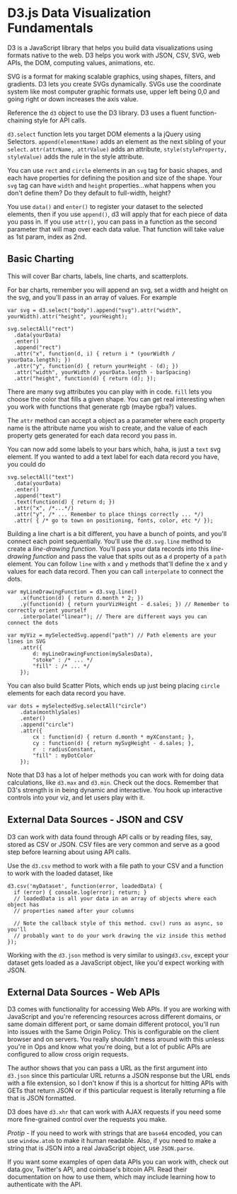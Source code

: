 # D3.js Data Visualization Fundamentals

D3 is a JavaScript library that helps you build data visualizations using formats native to the web. D3 helps you work with JSON, CSV, SVG, web APIs, the DOM, computing values, animations, etc.

SVG is a format for making scalable graphics, using shapes, filters, and gradients. D3 lets you create SVGs dynamically. SVGs use the coordinate system like most computer graphic formats use, upper left being 0,0 and going right or down increases the axis value.

Reference the `d3` object to use the D3 library. D3 uses a fluent function-chaining style for API calls.

`d3.select` function lets you target DOM elements a la jQuery using Selectors. `append(elementName)` adds an element as the next sibling of your `select`. `attr(attrName, attrValue)` adds an attribute, `style(styleProperty, styleValue)` adds the rule in the style attribute.

You can use `rect` and `circle` elements in an `svg` tag for basic shapes, and each have properties for defining the position and size of the shape. Your `svg` tag can have `width` and `height` properties...what happens when you don't define them? Do they default to full-width, height? 

You use `data()` and `enter()` to register your dataset to the selected elements, then if you use `append()`, d3 will apply that for each piece of data you pass in. If you use `attr()`, you can pass in a function as the second parameter that will map over each data value. That function will take value as 1st param, index as 2nd.


## Basic Charting ##

This will cover Bar charts, labels, line charts, and scatterplots.

For bar charts, remember you will append an svg, set a width and height on the svg, and you'll pass in an array of values. For example

```
var svg = d3.select("body").append("svg").attr("width", yourWidth).attr("height", yourHeight);

svg.selectAll("rect")
  .data(yourData)
  .enter()
  .append("rect")
  .attr("x", function(d, i) { return i * (yourWidth / yourData.length); })
  .attr("y", function(d) { return yourHeight - (d); })
  .attr("width", yourWidth / yourData.length - barSpacing)
  .attr("height", function(d) { return (d); });
```

There are many svg attributes you can play with in code. `fill` lets you choose the color that fills a given shape. You can get real interesting when you work with functions that generate rgb (maybe rgba?) values.

The `attr` method can accept a object as a parameter where each property name is the attribute name you wish to create, and the value of each property gets generated for each data record you pass in.

You can now add some labels to your bars which, haha, is just a `text` svg element. If you wanted to add a text label for each data record you have, you could do

```
svg.selectAll("text")
  .data(yourData)
  .enter()
  .append("text")
  .text(function(d) { return d; })
  .attr("x", /*...*/)
  .attr("y", /* ... Remember to place things correctly ... */)
  .attr( { /* go to town on positioning, fonts, color, etc */ });
```

Building a line chart is a bit different, you have a bunch of points, and you'll connect each point sequentially. You'll use the `d3.svg.line` method to create a *line-drawing function*. You'll pass your data records into this *line-drawing function* and pass the value that spits out as a `d` property of a `path` element. You can follow `line` with `x` and `y` methods that'll define the x and y values for each data record. Then you can call `interpolate` to connect the dots.

```
var myLineDrawingFunction = d3.svg.line()
	.x(function(d) { return d.month * 2; })
	.y(function(d) { return yourVizHeight - d.sales; }) // Remember to correctly orient yourself
	.interpolate("linear"); // There are different ways you can connect the dots

var myViz = mySelectedSvg.append("path") // Path elements are your lines in SVG
	.attr({
		d: myLineDrawingFunction(mySalesData),
		"stoke" : /* ... */
		"fill" : /* ... */
	});
```

You can also build Scatter Plots, which ends up just being placing `circle` elements for each data record you have.

```
var dots = mySelectedSvg.selectAll("circle")
	.data(monthlySales)
	.enter()
	.append("circle")
	.attr({
		cx : function(d) { return d.month * myXConstant; },
		cy : function(d) { return mySvgHeight - d.sales; },
		r  : radiusConstant,
		"fill" : myDotColor
	});
```

Note that D3 has a lot of helper methods you can work with for doing data calculations, like `d3.max` and `d3.min`. Check out the docs. Remember that D3's strength is in being dynamic and interactive. You hook up interactive controls into your viz, and let users play with it. 


## External Data Sources - JSON and CSV ##

D3 can work with data found through API calls or by reading files, say, stored as CSV or JSON. CSV files are very common and serve as a good step before learning about using API calls.

Use the `d3.csv` method to work with a file path to your CSV and a function to work with the loaded dataset, like

```
d3.csv('myDataset', function(error, loadedData) {
  if (error) { console.log(error); return; }
  // loadedData is all your data in an array of objects where each object has
  // properties named after your columns

  // Note the callback style of this method. csv() runs as async, so you'll
  // probably want to do your work drawing the viz inside this method
});
```

Working with the `d3.json` method is very similar to using`d3.csv`, except your dataset gets loaded as a JavaScript object, like you'd expect working with JSON.


## External Data Sources - Web APIs ##

D3 comes with functionality for accessing Web APIs. If you are working with JavaScript and you're referencing resources across different domains, or same domain different port, or same domain different protocol, you'll run into issues with the Same Origin Policy. This is configurable on the client browser and on servers. You really shouldn't mess around with this unless you're in Ops and know what you're doing, but a lot of public APIs are configured to allow cross origin requests.

The author shows that you can pass a URL as the first argument into `d3.json` since this particular URL returns a JSON response but the URL ends with a file extension, so I don't know if this is a shortcut for hitting APIs with GETs that return JSON or if this particular request is literally returning a file that is JSON formatted.

D3 does have `d3.xhr` that can work with AJAX requests if you need some more fine-grained control over the requests you make.

*Protip* - If you need to work with strings that are `base64` encoded, you can use `window.atob` to make it human readable. Also, if you need to make a string that is JSON into a real JavaScript object, use `JSON.parse`.

If you want some examples of open data APIs you can work with, check out data.gov, Twitter's API, and coinbase's bitcoin API. Read their documentation on how to use them, which may include learning how to authenticate with the API.


